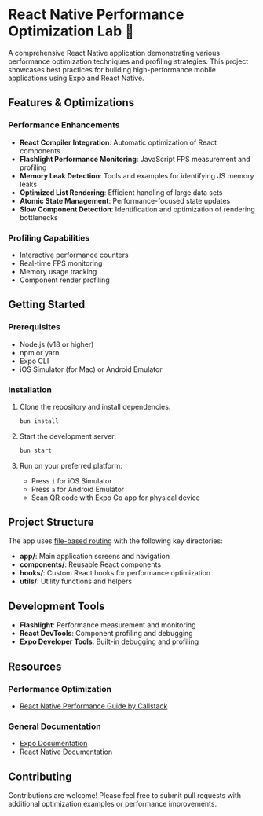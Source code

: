 # React Native Performance Optimization Lab 🚀

A comprehensive React Native application demonstrating various performance optimization techniques and profiling strategies. This project showcases best practices for building high-performance mobile applications using Expo and React Native.

## Features & Optimizations

### Performance Enhancements
- **React Compiler Integration**: Automatic optimization of React components
- **Flashlight Performance Monitoring**: JavaScript FPS measurement and profiling
- **Memory Leak Detection**: Tools and examples for identifying JS memory leaks
- **Optimized List Rendering**: Efficient handling of large data sets
- **Atomic State Management**: Performance-focused state updates
- **Slow Component Detection**: Identification and optimization of rendering bottlenecks

### Profiling Capabilities
- Interactive performance counters
- Real-time FPS monitoring
- Memory usage tracking
- Component render profiling

## Getting Started

### Prerequisites
- Node.js (v18 or higher)
- npm or yarn
- Expo CLI
- iOS Simulator (for Mac) or Android Emulator

### Installation

1. Clone the repository and install dependencies:

   ```bash
   bun install
   ```

2. Start the development server:

   ```bash
   bun start
   ```

3. Run on your preferred platform:
   - Press `i` for iOS Simulator
   - Press `a` for Android Emulator
   - Scan QR code with Expo Go app for physical device

## Project Structure

The app uses [file-based routing](https://docs.expo.dev/router/introduction) with the following key directories:

- **app/**: Main application screens and navigation
- **components/**: Reusable React components
- **hooks/**: Custom React hooks for performance optimization
- **utils/**: Utility functions and helpers

## Development Tools

- **Flashlight**: Performance measurement and monitoring
- **React DevTools**: Component profiling and debugging
- **Expo Developer Tools**: Built-in debugging and profiling

## Resources

### Performance Optimization
- [React Native Performance Guide by Callstack](https://www.callstack.com/ebooks/the-ultimate-guide-to-react-native-optimization)

### General Documentation
- [Expo Documentation](https://docs.expo.dev/)
- [React Native Documentation](https://reactnative.dev/)

## Contributing

Contributions are welcome! Please feel free to submit pull requests with additional optimization examples or performance improvements.
